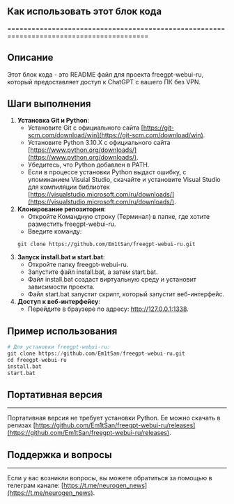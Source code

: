 ## Как использовать этот блок кода
=========================================================================================

Описание
-------------------------
Этот блок кода - это README файл для проекта freegpt-webui-ru, который предоставляет доступ к ChatGPT с вашего ПК без VPN. 

Шаги выполнения
-------------------------
1. **Установка Git и Python**: 
    - Установите Git с официального сайта [https://git-scm.com/download/win](https://git-scm.com/download/win).
    - Установите Python 3.10.X с официального сайта [https://www.python.org/downloads/](https://www.python.org/downloads/).
    - Убедитесь, что Python добавлен в PATH.
    - Если в процессе установки Python выдаст ошибку, с упоминанием Visuial Studio, скачайте и установите Visual Studio для компиляции библиотек [https://visualstudio.microsoft.com/ru/downloads/](https://visualstudio.microsoft.com/ru/downloads/).
2. **Клонирование репозитория**: 
    - Откройте Командную строку (Терминал) в папке, где хотите разместить freegpt-webui-ru.
    - Введите команду:
    ```
    git clone https://github.com/Em1tSan/freegpt-webui-ru.git
    ```
3. **Запуск install.bat и start.bat**:
    - Откройте папку freegpt-webui-ru.
    - Запустите файл install.bat, а затем start.bat.
    - Файл install.bat создаст виртуальную среду и установит зависимости проекта.
    - Файл start.bat запустит скрипт, который запустит веб-интерфейс.
4. **Доступ к веб-интерфейсу**: 
    - Перейдите в браузере по адресу: http://127.0.0.1:1338.

Пример использования
-------------------------

```python
# Для установки freegpt-webui-ru:
git clone https://github.com/Em1tSan/freegpt-webui-ru.git
cd freegpt-webui-ru
install.bat
start.bat
```

## Портативная версия
-------------------------

Портативная версия не требует установки Python. Ее можно скачать в релизах [https://github.com/Em1tSan/freegpt-webui-ru/releases](https://github.com/Em1tSan/freegpt-webui-ru/releases).

## Поддержка и вопросы
-------------------------

Если у вас возникли вопросы, вы можете обратиться за помощью в телеграм канале: [https://t.me/neurogen_news](https://t.me/neurogen_news).